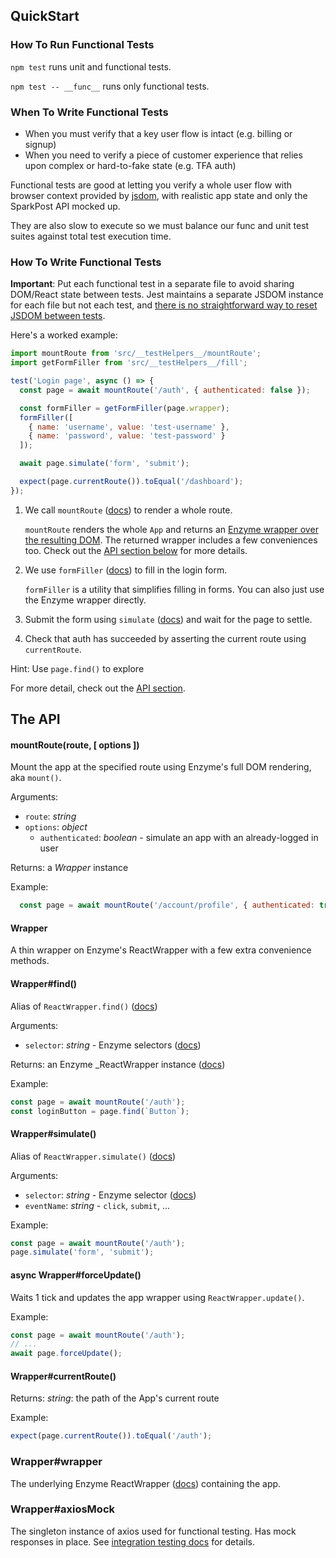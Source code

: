 ## QuickStart

### How To Run Functional Tests

`npm test` runs unit and functional tests.

`npm test -- __func__` runs only functional tests.

### When To Write Functional Tests

 - When you must verify that a key user flow is intact (e.g. billing or signup)
 - When you need to verify a piece of customer experience that relies upon complex or hard-to-fake state (e.g. TFA auth)

Functional tests are good at letting you verify a whole user flow with browser context provided by [jsdom](https://github.com/jsdom/jsdom), with realistic app state and only the SparkPost API mocked up.

They are also slow to execute so we must balance our func and unit test suites against total test execution time.

### How To Write Functional Tests

**Important**: Put each functional test in a separate file to avoid sharing DOM/React state between tests. Jest maintains a separate JSDOM instance for each file but not each test, and [there is no straightforward way to reset JSDOM between tests](https://github.com/facebook/jest/issues/1224).

Here's a worked example:

```js
import mountRoute from 'src/__testHelpers__/mountRoute';
import getFormFiller from 'src/__testHelpers__/fill';

test('Login page', async () => {
  const page = await mountRoute('/auth', { authenticated: false });

  const formFiller = getFormFiller(page.wrapper);
  formFiller([
    { name: 'username', value: 'test-username' },
    { name: 'password', value: 'test-password' }
  ]);

  await page.simulate('form', 'submit');

  expect(page.currentRoute()).toEqual('/dashboard');
});
```

1. We call `mountRoute` ([docs](#mountRoute)) to render a whole route.

    `mountRoute` renders the whole `App` and returns an [Enzyme wrapper over the resulting DOM](https://airbnb.io/enzyme/docs/api/mount.html). The returned wrapper includes a few conveniences too. Check out the [API section below](#API) for more details.

1. We use `formFiller` ([docs](#formFiller)) to fill in the login form.

    `formFiller` is a utility that simplifies filling in forms. You can also just use the Enzyme wrapper directly.

1. Submit the form using `simulate` ([docs](#Wrapper#simulate)) and wait for the page to settle.

1. Check that auth has succeeded by asserting the current route using `currentRoute`.

Hint: Use `page.find()` to explore 

For more detail, check out the [API section](#API).

## The API

#### mountRoute(route, [ options ])

Mount the app at the specified route using Enzyme's full DOM rendering, aka `mount()`.

Arguments:
 - `route`: _string_
 - `options`: _object_
     - `authenticated`: _boolean_ - simulate an app with an already-logged in user

Returns: a _Wrapper_ instance

Example:
```js
  const page = await mountRoute('/account/profile', { authenticated: true });
```

#### Wrapper

A thin wrapper on Enzyme's ReactWrapper with a few extra convenience methods.

#### Wrapper#find()

Alias of `ReactWrapper.find()` ([docs](https://airbnb.io/enzyme/docs/api/ReactWrapper/find.html))

Arguments:
 - `selector`: _string_ - Enzyme selectors ([docs](https://airbnb.io/enzyme/docs/api/selector.html))

Returns: an Enzyme _ReactWrapper instance ([docs](https://airbnb.io/enzyme/docs/api/mount.html#reactwrapper-api))

Example:
```js
const page = await mountRoute('/auth');
const loginButton = page.find(`Button`);
```

#### Wrapper#simulate()

Alias of `ReactWrapper.simulate()` ([docs](https://airbnb.io/enzyme/docs/api/ReactWrapper/simulate.html))

Arguments:
 - `selector`: _string_ - Enzyme selector ([docs](https://airbnb.io/enzyme/docs/api/selector.html))
 - `eventName`: _string_ - `click`, `submit`, ...

Example:
```js
const page = await mountRoute('/auth');
page.simulate('form', 'submit');
```

#### async Wrapper#forceUpdate()

Waits 1 tick and updates the app wrapper using `ReactWrapper.update()`.

Example:
```js
const page = await mountRoute('/auth');
// ...
await page.forceUpdate();
```

#### Wrapper#currentRoute()

Returns: _string_: the path of the App's current route

Example:
```js
expect(page.currentRoute()).toEqual('/auth');
```

### Wrapper#wrapper

The underlying Enzyme ReactWrapper ([docs](https://airbnb.io/enzyme/docs/api/mount.html)) containing the app.

### Wrapper#axiosMock

The singleton instance of axios used for functional testing. Has mock responses in place. See [integration testing docs](src/__integration__/README.md) for details.
